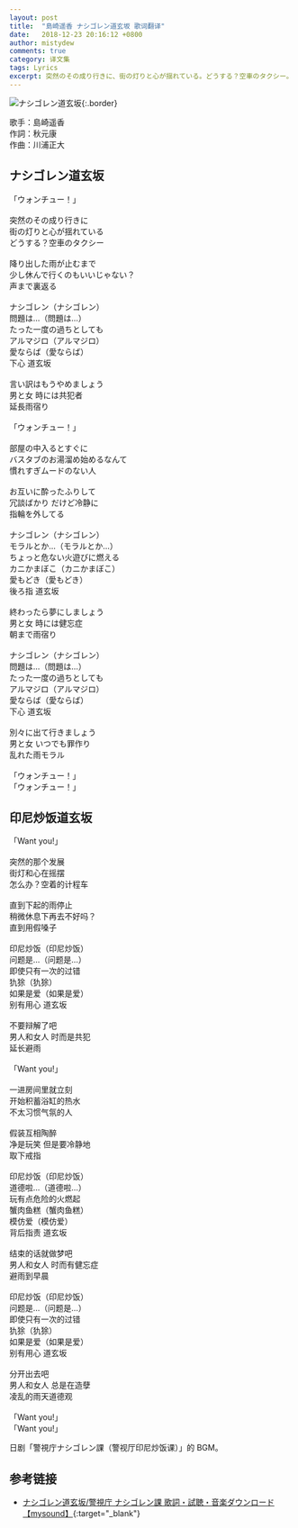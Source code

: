 ```yaml
---
layout: post
title:  "島崎遥香 ナシゴレン道玄坂 歌词翻译"
date:   2018-12-23 20:16:12 +0800
author: mistydew
comments: true
category: 译文集
tags: Lyrics
excerpt: 突然のその成り行きに、街の灯りと心が揺れている。どうする？空車のタクシー。
---
```

![ナシゴレン道玄坂](https://is4-ssl.mzstatic.com/image/thumb/Music71/v4/83/86/c2/8386c2f6-1816-b693-73cf-475890a43db7/source/600x600bb.jpg){:.border}

歌手：島崎遥香<br>
作詞：秋元康<br>
作曲：川浦正大

<div class="lyric-original">
  <h2>ナシゴレン道玄坂</h2>
  <p>
    「ウォンチュー！」<br>
    <br>
    突然のその成り行きに<br>
    街の灯りと心が揺れている<br>
    どうする？空車のタクシー<br>
    <br>
    降り出した雨が止むまで<br>
    少し休んで行くのもいいじゃない？<br>
    声まで裏返る<br>
    <br>
    ナシゴレン（ナシゴレン）<br>
    問題は…（問題は…）<br>
    たった一度の過ちとしても<br>
    アルマジロ（アルマジロ）<br>
    愛ならば（愛ならば）<br>
    下心 道玄坂<br>
    <br>
    言い訳はもうやめましょう<br>
    男と女 時には共犯者<br>
    延長雨宿り<br>
    <br>
    「ウォンチュー！」<br>
    <br>
    部屋の中入るとすぐに<br>
    バスタブのお湯溜め始めるなんて<br>
    慣れすぎムードのない人<br>
    <br>
    お互いに酔ったふりして<br>
    冗談ばかり だけど冷静に<br>
    指輪を外してる<br>
    <br>
    ナシゴレン（ナシゴレン）<br>
    モラルとか…（モラルとか…）<br>
    ちょっと危ない火遊びに燃える<br>
    カニかまぼこ（カニかまぼこ）<br>
    愛もどき（愛もどき）<br>
    後ろ指 道玄坂<br>
    <br>
    終わったら夢にしましょう<br>
    男と女 時には健忘症<br>
    朝まで雨宿り<br>
    <br>
    ナシゴレン（ナシゴレン）<br>
    問題は…（問題は…）<br>
    たった一度の過ちとしても<br>
    アルマジロ（アルマジロ）<br>
    愛ならば（愛ならば）<br>
    下心 道玄坂<br>
    <br>
    別々に出て行きましょう<br>
    男と女 いつでも罪作り<br>
    乱れた雨モラル<br>
    <br>
    「ウォンチュー！」<br>
    「ウォンチュー！」
  </p>
</div>

<div class="lyric-translation">
  <h2>印尼炒饭道玄坂</h2>
  <p>
    「Want you!」<br>
    <br>
    突然的那个发展<br>
    街灯和心在摇摆<br>
    怎么办？空着的计程车<br>
    <br>
    直到下起的雨停止<br>
    稍微休息下再去不好吗？<br>
    直到用假嗓子<br>
    <br>
    印尼炒饭（印尼炒饭）<br>
    问题是…（问题是…）<br>
    即使只有一次的过错<br>
    犰狳（犰狳）<br>
    如果是爱（如果是爱）<br>
    别有用心 道玄坂<br>
    <br>
    不要辩解了吧<br>
    男人和女人 时而是共犯<br>
    延长避雨<br>
    <br>
    「Want you!」<br>
    <br>
    一进房间里就立刻<br>
    开始积蓄浴缸的热水<br>
    不太习惯气氛的人<br>
    <br>
    假装互相陶醉<br>
    净是玩笑 但是要冷静地<br>
    取下戒指<br>
    <br>
    印尼炒饭（印尼炒饭）<br>
    道德啦…（道德啦…）<br>
    玩有点危险的火燃起<br>
    蟹肉鱼糕（蟹肉鱼糕）<br>
    模仿爱（模仿爱）<br>
    背后指责 道玄坂<br>
    <br>
    结束的话就做梦吧<br>
    男人和女人 时而有健忘症<br>
    避雨到早晨<br>
    <br>
    印尼炒饭（印尼炒饭）<br>
    问题是…（问题是…）<br>
    即使只有一次的过错<br>
    犰狳（犰狳）<br>
    如果是爱（如果是爱）<br>
    别有用心 道玄坂<br>
    <br>
    分开出去吧<br>
    男人和女人 总是在造孽<br>
    凌乱的雨天道德观<br>
    <br>
    「Want you!」<br>
    「Want you!」
  </p>
</div>

日剧「警視庁ナシゴレン課（警视厅印尼炒饭课）」的 BGM。

## 参考链接

* [ナシゴレン道玄坂/警視庁 ナシゴレン課   歌詞・試聴・音楽ダウンロード 【mysound】](https://mysound.jp/song/3016852){:target="_blank"}
